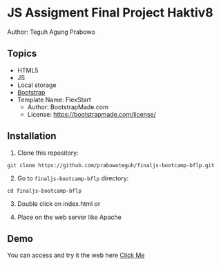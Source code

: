 # JS Assigment Final Project Haktiv8

Author: Teguh Agung Prabowo

## Topics

- HTML5
- JS
- Local storage
- [Bootstrap](https://getbootstrap.com/)
- Template Name: FlexStart
  - Author: BootstrapMade.com
  - License: https://bootstrapmade.com/license/

## Installation

1. Clone this repository:

```
git clone https://github.com/prabowoteguh/finaljs-bootcamp-bflp.git
```

2. Go to `finaljs-bootcamp-bflp` directory:

```
cd finaljs-bootcamp-bflp
```

3. Double click on index.html or

4. Place on the web server like Apache

## Demo

You can access and try it the web here [Click Me](https://teguh-finaljs.netlify.app/)

